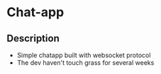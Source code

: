 # Chat-app

## Description
- Simple chatapp built with websocket protocol
- The dev haven't touch grass for several weeks